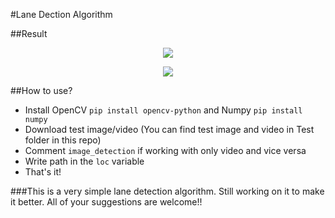 #Lane Dection Algorithm

##Result
<p align="center"><img src="https://github.com/kinetickansra/algorithms-in-C/blob/master/Hacktoberfest%202018.png"></p>
<p align="center"><img src="https://github.com/kinetickansra/algorithms-in-C/blob/master/Hacktoberfest%202018.png"></p>

##How to use?
- Install OpenCV `pip install opencv-python` and Numpy `pip install numpy`
- Download test image/video (You can find test image and video in Test folder in this repo)
- Comment `image_detection` if working with only video and vice versa
- Write path in the `loc` variable
- That's it!

###This is a very simple lane detection algorithm. Still working on it to make it better. All of your suggestions are welcome!!
